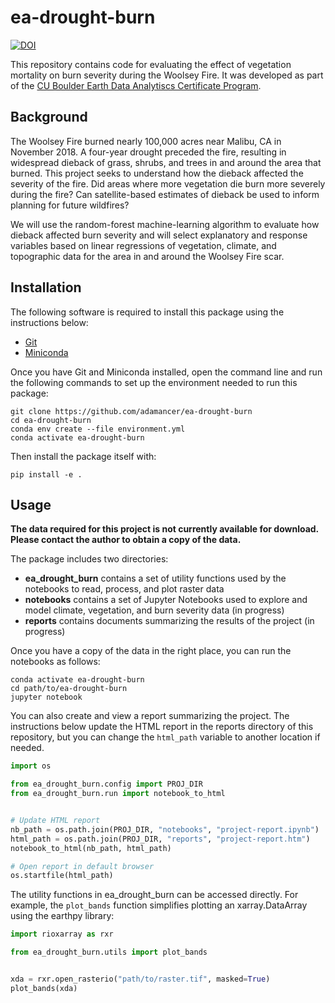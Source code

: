 # ea-drought-burn

[![DOI](https://zenodo.org/badge/359515921.svg)](https://zenodo.org/badge/latestdoi/359515921)

This repository contains code for evaluating the effect of vegetation
mortality on burn severity during the Woolsey Fire. It was developed as
part of the
[CU Boulder Earth Data Analytiscs Certificate Program](https://earthlab.colorado.edu/earth-data-analytics-professional-graduate-certificate).


## Background

The Woolsey Fire burned nearly 100,000 acres near Malibu, CA in November 2018.
A four-year drought preceded the fire, resulting in widespread dieback of
grass, shrubs, and trees in and around the area that burned. This project
seeks to understand how the dieback affected the severity of the fire. Did
areas where more vegetation die burn more severely during the fire? Can
satellite-based estimates of dieback be used to inform planning for future
wildfires?

We will use the random-forest machine-learning algorithm to evaluate how
dieback affected burn severity and will select explanatory and response
variables based on linear regressions of vegetation, climate, and topographic
data for the area in and around the Woolsey Fire scar.


## Installation

The following software is required to install this package using the
instructions below:

+ [Git](https://git-scm.com/downloads)
+ [Miniconda](https://docs.conda.io/en/latest/miniconda.html)

Once you have Git and Miniconda installed, open the command line and run the
following commands to set up the environment needed to run this package:

```
git clone https://github.com/adamancer/ea-drought-burn
cd ea-drought-burn
conda env create --file environment.yml
conda activate ea-drought-burn
```

Then install the package itself with:

```
pip install -e .
```


## Usage

**The data required for this project is not currently available for download.
Please contact the author to obtain a copy of the data.**

The package includes two directories:

+ **ea_drought_burn** contains a set of utility functions used by the
  notebooks to read, process, and plot raster data
+ **notebooks** contains a set of Jupyter Notebooks used to explore and model
  climate, vegetation, and burn severity data (in progress)
+ **reports** contains documents summarizing the results of the project (in
  progress)

Once you have a copy of the data in the right place, you can run the
notebooks as follows:

```
conda activate ea-drought-burn
cd path/to/ea-drought-burn
jupyter notebook
```

You can also create and view a report summarizing the project. The
instructions below update the HTML report in the reports directory of this
repository, but you can change the `html_path` variable to another location
if needed.

```python
import os

from ea_drought_burn.config import PROJ_DIR
from ea_drought_burn.run import notebook_to_html


# Update HTML report
nb_path = os.path.join(PROJ_DIR, "notebooks", "project-report.ipynb")
html_path = os.path.join(PROJ_DIR, "reports", "project-report.htm")
notebook_to_html(nb_path, html_path)

# Open report in default browser
os.startfile(html_path)
```

The utility functions in ea_drought_burn can be accessed directly. For example,
the `plot_bands` function simplifies plotting an xarray.DataArray using the
earthpy library:

```python
import rioxarray as rxr

from ea_drought_burn.utils import plot_bands


xda = rxr.open_rasterio("path/to/raster.tif", masked=True)
plot_bands(xda)
```
